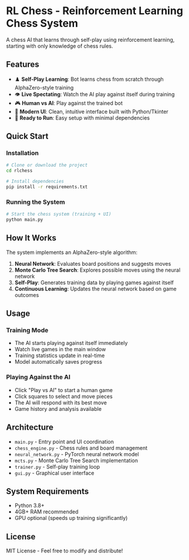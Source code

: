 # RL Chess - Reinforcement Learning Chess System

A chess AI that learns through self-play using reinforcement learning, starting with only knowledge of chess rules.

## Features
- ♟️ **Self-Play Learning**: Bot learns chess from scratch through AlphaZero-style training
- 👁️ **Live Spectating**: Watch the AI play against itself during training
- 🎮 **Human vs AI**: Play against the trained bot
- 🎨 **Modern UI**: Clean, intuitive interface built with Python/Tkinter
- 🚀 **Ready to Run**: Easy setup with minimal dependencies

## Quick Start

### Installation
```bash
# Clone or download the project
cd rlchess

# Install dependencies
pip install -r requirements.txt
```

### Running the System
```bash
# Start the chess system (training + UI)
python main.py
```

## How It Works

The system implements an AlphaZero-style algorithm:

1. **Neural Network**: Evaluates board positions and suggests moves
2. **Monte Carlo Tree Search**: Explores possible moves using the neural network
3. **Self-Play**: Generates training data by playing games against itself
4. **Continuous Learning**: Updates the neural network based on game outcomes

## Usage

### Training Mode
- The AI starts playing against itself immediately
- Watch live games in the main window
- Training statistics update in real-time
- Model automatically saves progress

### Playing Against the AI
- Click "Play vs AI" to start a human game
- Click squares to select and move pieces
- The AI will respond with its best move
- Game history and analysis available

## Architecture

- `main.py` - Entry point and UI coordination
- `chess_engine.py` - Chess rules and board management
- `neural_network.py` - PyTorch neural network model
- `mcts.py` - Monte Carlo Tree Search implementation
- `trainer.py` - Self-play training loop
- `gui.py` - Graphical user interface

## System Requirements

- Python 3.8+
- 4GB+ RAM recommended
- GPU optional (speeds up training significantly)

## License

MIT License - Feel free to modify and distribute! 